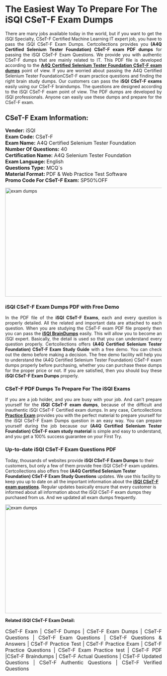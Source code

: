 <h1>The Easiest Way To Prepare For The iSQI CSeT-F Exam Dumps</h1> <p style="text-align:justify">There are many jobs available today in the world, but if you want to get the iSQI Specialty, CSeT-F Certified Machine Learning IT expert job, you have to pass the iSQI CSeT-F Exam Dumps. Certcollections provides you <strong>(A4Q Certified Selenium Tester Foundation) CSeT-F exam PDF dumps</strong> for passing the iSQI CSeT-F Exam Questions. We provide you with authentic CSeT-F dumps that are mainly related to IT. This PDF file is developed according to the <a href="https://www.certsofficial.com/isqi/cset-f-questions"><strong>A4Q Certified Selenium Tester Foundation CSeT-F exam dumps</strong></a> point of view. If you are worried about passing the A4Q Certified Selenium Tester FoundationCSeT-F exam practice questions and finding the right brain study dumps. Our customers can pass the <strong>iSQI CSeT-F exams </strong>easily using our CSeT-F braindumps. The questions are designed according to the iSQI CSeT-F exam point of view. The PDF dumps are developed by iSQI professionals. Anyone can easily use these dumps and prepare for the CSeT-F exam.</p> <h2><strong>CSeT-F Exam Information:</strong></h2> <p><span style="font-size:16px"><strong>Vender:</strong> iSQI<br /> <strong>Exam Code:</strong> CSeT-F<br /> <strong>Exam Name:</strong> A4Q Certified Selenium Tester Foundation<br /> <strong>Number Of Questions:</strong> 40<br /> <strong>Certification Name:</strong> A4Q Selenium Tester Foundation<br /> <strong>Exam Language: </strong>English<br /> <strong>Questions Type:</strong> MCQ`s<br /> <strong>Material Format: </strong>PDF & Web Practice Test Software<br /> <strong>Promo Code For CSeT-F Exam:</strong> SP50%OFF</span></p> <p><a href="https://www.certsofficial.com/isqi/cset-f-questions" rel="no-follow"><img alt="exam dumps" src="https://www.certcollections.com/uploads/content/certsofficial.jpg" style="height:350px; width:750px" /></a></p> <h3><strong>iSQI CSeT-F Exam Dumps PDF with Free Demo</strong></h3> <p style="text-align:justify">In the PDF file of the <strong>iSQI CSeT-F Exams</strong>, each and every question is properly detailed. All the related and important data are attached to each question. When you are studying the CSeT-F exam PDF file properly then you can pass the <a href="https://www.certsofficial.com/isqi-dumps"><strong>iSQI BrainDumps</strong></a> easily. This will allow you to become an iSQI expert. Basically, the detail is used so that you can understand every question properly. Certcollections offers <strong>(A4Q Certified Selenium Tester Foundation) CSeT-F Exam Study Guide</strong> with a free demo. You can check out the demo before making a decision. The free demo facility will help you to understand the (A4Q Certified Selenium Tester Foundation) CSeT-F exam dumps properly before purchasing, whether you can purchase these dumps for the proper price or not. If you are satisfied, then you should buy these <strong>iSQI CSeT-F Exam Dumps</strong> properly.</p> <h3><strong>CSeT-F PDF Dumps To Prepare For The iSQI Exams</strong></h3> <p style="text-align:justify">If you are a job holder, and you are busy with your job. And can't prepare yourself for the <strong>iSQI CSeT-F exam dumps</strong>, because of the difficult and inauthentic iSQI CSeT-F Certified exam dumps. In any case, Certcollections <strong><a href="https://www.certsofficial.com/">Practice Exam</a></strong> provides you with the perfect material to prepare yourself for the iSQI CSeT-F Exam Dumps question in an easy way. You can prepare yourself during the job because our <strong>(A4Q Certified Selenium Tester Foundation) CSeT-F exam study material</strong> is simple and easy to understand, and you get a 100% success guarantee on your First Try.</p> <h3><strong>Up-to-date iSQI CSeT-F Exam Questions PDF</strong></h3> <p>Today, thousands of websites provide <strong>iSQI CSeT-F Exam Dumps</strong> to their customers, but only a few of them provide free iSQI CSeT-F exam updates. Certcollections also offers free <strong>(A4Q Certified Selenium Tester Foundation) CSeT-F Exam Study Questions</strong> updates. We use this facility to keep you up to date on all the important information about the <a href="https://www.certsofficial.com/isqi/cset-f-questions"><strong>iSQI CSeT-F exam questions</strong></a>. Regular updates basically ensure that every customer is informed about all information about the iSQI CSeT-F exam dumps they purchased from us. And we updated all exam dumps frequently.</p> <p><a href="https://www.certsofficial.com/isqi/cset-f-questions"><img alt="exam dumps " src="https://www.certcollections.com/uploads/content/certsofficial2.jpg" style="height:350px; width:750px" /></a></p> <p style="text-align:justify"><span style="font-size:14px"><strong>Related iSQI CSeT-F Exam Detail:</strong></span><br /> <br /> <span style="font-size:16px">CSeT-F Exam | CSeT-F Dumps | CSeT-F Exam Dumps | CSeT-F Questions | CSeT-F Exam Questions | CSeT-F Questions & Answers | CSeT-F Practice Test | CSeT-F Practice Exam | CSeT-F Practice Questions | CSeT-F Exam Practice test | CSeT-F PDF |CSeT-F Braindumps | CSeT-F Actual Questions | CSeT-F Updated Questions | CSeT-F Authentic Questions | CSeT-F Verified Questions</span></p>
